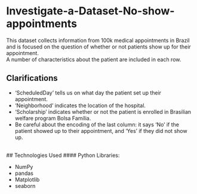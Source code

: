 # Investigate-a-Dataset-No-show-appointments

This dataset collects information from 100k medical appointments in Brazil and is focused on the question of whether or not patients show up for their appointment.<br> 
A number of characteristics about the patient are included in each row. <br>

## Clarifications
<ul>
<li>‘ScheduledDay’ tells us on what day the patient set up their appointment.</li>
<li>‘Neighborhood’ indicates the location of the hospital.</li>
<li>‘Scholarship’ indicates whether or not the patient is enrolled in Brasilian welfare program Bolsa Família.</li>
<li>Be careful about the encoding of the last column: it says ‘No’ if the patient showed up to their appointment, and ‘Yes’ if they did not show up.</li>
</ul>
<br>
## Technologies Used
#### Python Libraries:
<ul>
<li>NumPy</li>
<li>pandas</li>
<li>Matplotlib</li>
<li>seaborn</li>
</ul>
